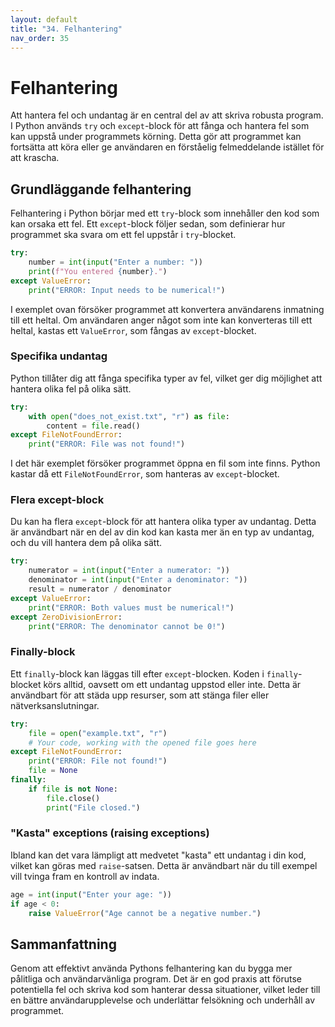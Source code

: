 ```yaml
---
layout: default
title: "34. Felhantering"
nav_order: 35
---
```


# Felhantering
Att hantera fel och undantag är en central del av att skriva robusta program. I Python används `try` och `except`-block för att fånga och hantera fel som kan uppstå under programmets körning. Detta gör att programmet kan fortsätta att köra eller ge användaren en förståelig felmeddelande istället för att krascha.

## Grundläggande felhantering
Felhantering i Python börjar med ett `try`-block som innehåller den kod som kan orsaka ett fel. Ett `except`-block följer sedan, som definierar hur programmet ska svara om ett fel uppstår i `try`-blocket.
```python
try:
    number = int(input("Enter a number: "))
    print(f"You entered {number}.")
except ValueError:
    print("ERROR: Input needs to be numerical!")
```

I exemplet ovan försöker programmet att konvertera användarens inmatning till ett heltal. Om användaren anger något som inte kan konverteras till ett heltal, kastas ett `ValueError`, som fångas av `except`-blocket.

### Specifika undantag
Python tillåter dig att fånga specifika typer av fel, vilket ger dig möjlighet att hantera olika fel på olika sätt.
```python
try:
    with open("does_not_exist.txt", "r") as file:
        content = file.read()
except FileNotFoundError:
    print("ERROR: File was not found!")
```
I det här exemplet försöker programmet öppna en fil som inte finns. Python kastar då ett `FileNotFoundError`, som hanteras av `except`-blocket.

### Flera except-block
Du kan ha flera `except`-block för att hantera olika typer av undantag. Detta är användbart när en del av din kod kan kasta mer än en typ av undantag, och du vill hantera dem på olika sätt.
```python
try:
    numerator = int(input("Enter a numerator: "))
    denominator = int(input("Enter a denominator: "))
    result = numerator / denominator
except ValueError:
    print("ERROR: Both values must be numerical!")
except ZeroDivisionError:
    print("ERROR: The denominator cannot be 0!")
```

### Finally-block
Ett `finally`-block kan läggas till efter `except`-blocken. Koden i `finally`-blocket körs alltid, oavsett om ett undantag uppstod eller inte. Detta är användbart för att städa upp resurser, som att stänga filer eller nätverksanslutningar.
```python
try:
    file = open("example.txt", "r")
    # Your code, working with the opened file goes here
except FileNotFoundError:
    print("ERROR: File not found!")
    file = None
finally:
    if file is not None:
        file.close()
        print("File closed.")
```

### "Kasta" exceptions (raising exceptions)
Ibland kan det vara lämpligt att medvetet "kasta" ett undantag i din kod, vilket kan göras med `raise`-satsen. Detta är användbart när du till exempel vill tvinga fram en kontroll av indata.
```python
age = int(input("Enter your age: "))
if age < 0:
    raise ValueError("Age cannot be a negative number.")
```

## Sammanfattning
Genom att effektivt använda Pythons felhantering kan du bygga mer pålitliga och användarvänliga program. Det är en god praxis att förutse potentiella fel och skriva kod som hanterar dessa situationer, vilket leder till en bättre användarupplevelse och underlättar felsökning och underhåll av programmet.